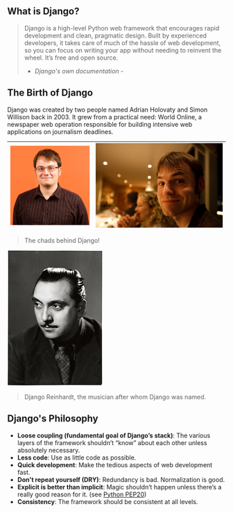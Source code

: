 ## What is Django?

> Django is a high-level Python web framework that encourages rapid development and clean, pragmatic design. Built by experienced developers, it takes care of much of the hassle of web development, so you can focus on writing your app without needing to reinvent the wheel. It’s free and open source. 
> 
> 	- _Django's own documentation_ -

## The Birth of Django

Django was created by two people named Adrian Holovaty and Simon Willison back in 2003. It grew from a practical need: World Online, a newspaper web operation responsible for building intensive web applications on journalism deadlines.

| ![chad1](https://github.com/Sharif-Web-Development/django-development/blob/main/Introduction/images/chad_number_one.png?raw=true) | ![chad2](https://github.com/Sharif-Web-Development/django-development/blob/main/Introduction/images/chad_number_two.png?raw=true) |
| --------------------------------------------------------------------------------------------------------------------------------- | --------------------------------------------------------------------------------------------------------------------------------- |
> The chads behind Django!


![reinhardt](https://github.com/Sharif-Web-Development/django-development/blob/main/Introduction/images/reinhardt.png?raw=true)
> Django Reinhardt, the musician after whom Django was named.

## Django's Philosophy

- **Loose coupling (fundamental goal of Django’s stack)**: The various layers of the framework shouldn’t “know” about each other unless absolutely necessary.
- **Less code**: Use as little code as possible.
- **Quick development**: Make the tedious aspects of web development fast.
- **Don't repeat yourself (DRY)**: Redundancy is bad. Normalization is good.
- **Explicit is better than implicit**: Magic shouldn’t happen unless there’s a really good reason for it. (see [Python PEP20](https://peps.python.org/pep-0020/))
- **Consistency**: The framework should be consistent at all levels.